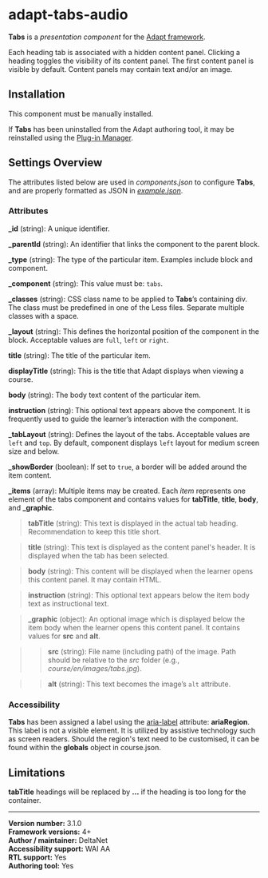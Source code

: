 # adapt-tabs-audio  

**Tabs** is a *presentation component* for the [Adapt framework](https://github.com/adaptlearning/adapt_framework).

Each heading tab is associated with a hidden content panel. Clicking a heading toggles the visibility of its content panel. The first content panel is visible by default. Content panels may contain text and/or an image.

## Installation

This component must be manually installed.  

If **Tabs** has been uninstalled from the Adapt authoring tool, it may be reinstalled using the [Plug-in Manager](https://github.com/adaptlearning/adapt_authoring/wiki/Plugin-Manager).  

## Settings Overview

The attributes listed below are used in *components.json* to configure **Tabs**, and are properly formatted as JSON in [*example.json*](https://github.com/deltanet/adapt-tabs-audio/blob/master/example.json).

### Attributes

**_id** (string): A unique identifier.

**_parentId** (string): An identifier that links the component to the parent block.

**_type** (string): The type of the particular item. Examples include block and component.

**_component** (string): This value must be: `tabs`.

**_classes** (string): CSS class name to be applied to **Tabs**’s containing div. The class must be predefined in one of the Less files. Separate multiple classes with a space.

**_layout** (string): This defines the horizontal position of the component in the block. Acceptable values are `full`, `left` or `right`.

**title** (string): The title of the particular item.

**displayTitle** (string): This is the title that Adapt displays when viewing a course.

**body** (string): The body text content of the particular item.

**instruction** (string): This optional text appears above the component. It is frequently used to guide the learner’s interaction with the component.  

**_tabLayout** (string): Defines the layout of the tabs. Acceptable values are `left` and `top`. By default, component displays `left` layout for medium screen size and below.

**_showBorder** (boolean): If set to `true`, a border will be added around the item content.

**_items** (array): Multiple items may be created. Each _item_ represents one element of the tabs component and contains values for **tabTitle**, **title**, **body**, and **_graphic**.

>**tabTitle** (string): This text is displayed in the actual tab heading. Recommendation to keep this title short.

>**title** (string): This text is displayed as the content panel's header. It is displayed when the tab has been selected.

>**body** (string): This content will be displayed when the learner opens this content panel. It may contain HTML.  

>**instruction** (string): This optional text appears below the item body text as instructional text.    

>**_graphic** (object): An optional image which is displayed below the item body when the learner opens this content panel. It contains values for **src** and **alt**.

>>**src** (string): File name (including path) of the image. Path should be relative to the *src* folder (e.g., *course/en/images/tabs.jpg*).

>>**alt** (string): This text becomes the image’s `alt` attribute.  

### Accessibility
**Tabs** has been assigned a label using the [aria-label](https://github.com/adaptlearning/adapt_framework/wiki/Aria-Labels) attribute: **ariaRegion**. This label is not a visible element. It is utilized by assistive technology such as screen readers. Should the region's text need to be customised, it can be found within the **globals** object in course.json.

## Limitations

**tabTitle** headings will be replaced by **...** if the heading is too long for the container.

----------------------------
**Version number:**  3.1.0  
**Framework versions:** 4+  
**Author / maintainer:** DeltaNet  
**Accessibility support:** WAI AA   
**RTL support:** Yes  
**Authoring tool:** Yes
